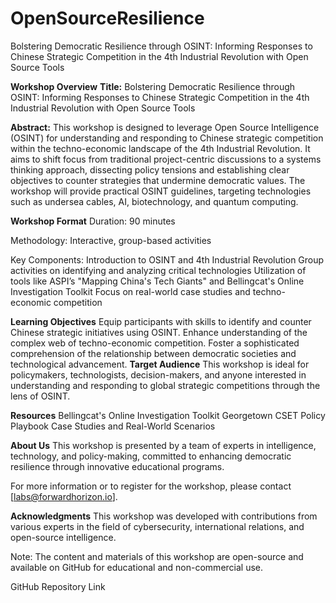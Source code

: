 # OpenSourceResilience
Bolstering Democratic Resilience through OSINT: Informing Responses to Chinese Strategic Competition in the 4th Industrial Revolution with Open Source Tools


**Workshop Overview**
**Title:** Bolstering Democratic Resilience through OSINT: Informing Responses to Chinese Strategic Competition in the 4th Industrial Revolution with Open Source Tools

**Abstract:** This workshop is designed to leverage Open Source Intelligence (OSINT) for understanding and responding to Chinese strategic competition within the techno-economic landscape of the 4th Industrial Revolution. It aims to shift focus from traditional project-centric discussions to a systems thinking approach, dissecting policy tensions and establishing clear objectives to counter strategies that undermine democratic values. The workshop will provide practical OSINT guidelines, targeting technologies such as undersea cables, AI, biotechnology, and quantum computing.

**Workshop Format**
Duration: 90 minutes

Methodology: Interactive, group-based activities

Key Components:
Introduction to OSINT and 4th Industrial Revolution
Group activities on identifying and analyzing critical technologies
Utilization of tools like ASPI’s "Mapping China's Tech Giants" and Bellingcat's Online Investigation Toolkit
Focus on real-world case studies and techno-economic competition

**Learning Objectives**
Equip participants with skills to identify and counter Chinese strategic initiatives using OSINT.
Enhance understanding of the complex web of techno-economic competition.
Foster a sophisticated comprehension of the relationship between democratic societies and technological advancement.
**Target Audience**
This workshop is ideal for policymakers, technologists, decision-makers, and anyone interested in understanding and responding to global strategic competitions through the lens of OSINT.

**Resources**
Bellingcat's Online Investigation Toolkit
Georgetown CSET Policy Playbook
Case Studies and Real-World Scenarios

**About Us**
This workshop is presented by a team of experts in intelligence, technology, and policy-making, committed to enhancing democratic resilience through innovative educational programs.

For more information or to register for the workshop, please contact [labs@forwardhorizon.io].

**Acknowledgments**
This workshop was developed with contributions from various experts in the field of cybersecurity, international relations, and open-source intelligence.

Note: The content and materials of this workshop are open-source and available on GitHub for educational and non-commercial use.

GitHub Repository Link
